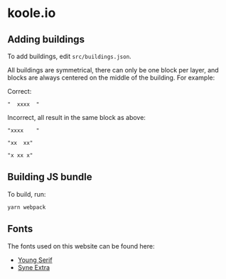 # koole.io

## Adding buildings
To add buildings, edit `src/buildings.json`.

All buildings are symmetrical, there can only be one block per layer, and
blocks are always centered on the middle of the building. For example:

Correct:

```
"  xxxx  "
```

Incorrect, all result in the same block as above:

```
"xxxx    "
```

```
"xx  xx"
```

```
"x xx x"
```

## Building JS bundle
To build, run:

```yarn webpack```

## Fonts

The fonts used on this website can be found here:

- [Young Serif](https://github.com/uplaod/YoungSerif)
- [Syne Extra](https://lucasdescroix.fr/syne)